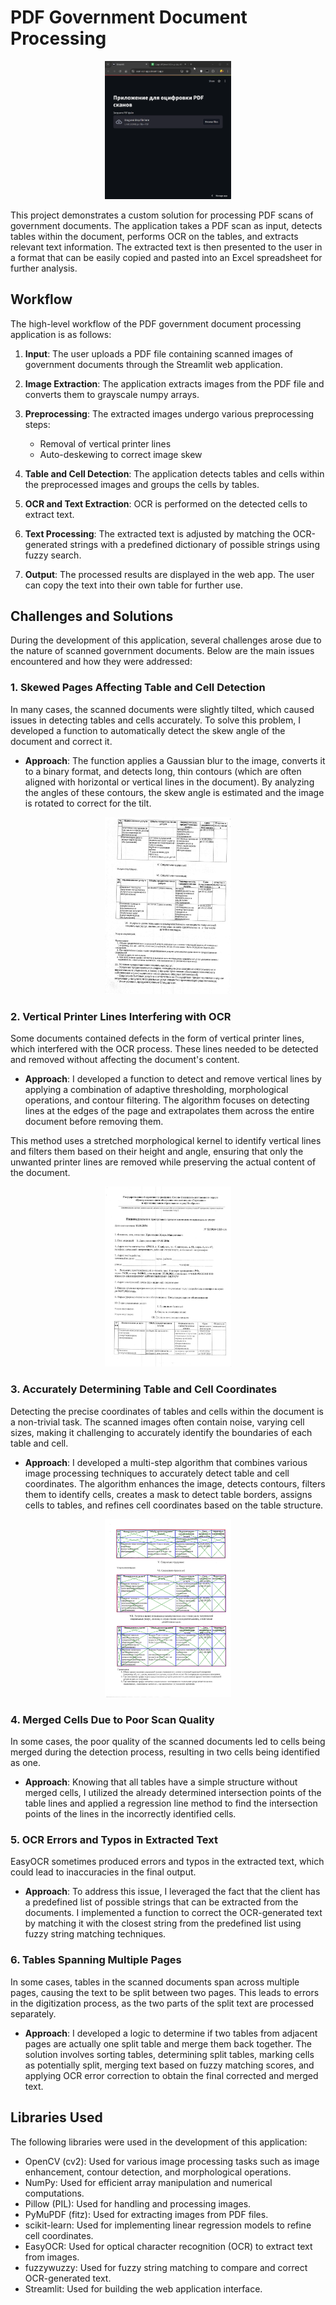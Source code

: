 # PDF Government Document Processing
<p align="center">
    <img src="https://raw.githubusercontent.com/IlyaRice/scan-ocr-streamlit-app/main/media/demo.gif" width="40%">
</p>

This project demonstrates a custom solution for processing PDF scans of government documents. The application takes a PDF scan as input, detects tables within the document, performs OCR on the tables, and extracts relevant text information. The extracted text is then presented to the user in a format that can be easily copied and pasted into an Excel spreadsheet for further analysis.

## Workflow

The high-level workflow of the PDF government document processing application is as follows:

1. **Input**: The user uploads a PDF file containing scanned images of government documents through the Streamlit web application.

2. **Image Extraction**: The application extracts images from the PDF file and converts them to grayscale numpy arrays.

3. **Preprocessing**: The extracted images undergo various preprocessing steps:
   - Removal of vertical printer lines
   - Auto-deskewing to correct image skew

4. **Table and Cell Detection**: The application detects tables and cells within the preprocessed images and groups the cells by tables.

5. **OCR and Text Extraction**: OCR is performed on the detected cells to extract text.

6. **Text Processing**: The extracted text is adjusted by matching the OCR-generated strings with a predefined dictionary of possible strings using fuzzy search.

7. **Output**: The processed results are displayed in the web app. The user can copy the text into their own table for further use.

## Challenges and Solutions

During the development of this application, several challenges arose due to the nature of scanned government documents. Below are the main issues encountered and how they were addressed:

### 1. Skewed Pages Affecting Table and Cell Detection

In many cases, the scanned documents were slightly tilted, which caused issues in detecting tables and cells accurately. To solve this problem, I developed a function to automatically detect the skew angle of the document and correct it.

- **Approach**: The function applies a Gaussian blur to the image, converts it to a binary format, and detects long, thin contours (which are often aligned with horizontal or vertical lines in the document). By analyzing the angles of these contours, the skew angle is estimated and the image is rotated to correct for the tilt.

<p align="center">
  <img src="https://raw.githubusercontent.com/IlyaRice/scan-ocr-streamlit-app/main/media/deskew.gif" width="40%">
</p>
  
### 2. Vertical Printer Lines Interfering with OCR

Some documents contained defects in the form of vertical printer lines, which interfered with the OCR process. These lines needed to be detected and removed without affecting the document's content.

- **Approach**: I developed a function to detect and remove vertical lines by applying a combination of adaptive thresholding, morphological operations, and contour filtering. The algorithm focuses on detecting lines at the edges of the page and extrapolates them across the entire document before removing them.

This method uses a stretched morphological kernel to identify vertical lines and filters them based on their height and angle, ensuring that only the unwanted printer lines are removed while preserving the actual content of the document.

<p align="center">
  <img src="https://raw.githubusercontent.com/IlyaRice/scan-ocr-streamlit-app/main/media/lines_removal.gif" width="40%">
</p>

### 3. Accurately Determining Table and Cell Coordinates

Detecting the precise coordinates of tables and cells within the document is a non-trivial task. The scanned images often contain noise, varying cell sizes, making it challenging to accurately identify the boundaries of each table and cell.

- **Approach**: I developed a multi-step algorithm that combines various image processing techniques to accurately detect table and cell coordinates. The algorithm enhances the image, detects contours, filters them to identify cells, creates a mask to detect table borders, assigns cells to tables, and refines cell coordinates based on the table structure.

<p align="center">
  <img src="https://raw.githubusercontent.com/IlyaRice/scan-ocr-streamlit-app/main/media/table_detection.png" width="40%">
</p>

### 4. Merged Cells Due to Poor Scan Quality

In some cases, the poor quality of the scanned documents led to cells being merged during the detection process, resulting in two cells being identified as one.

- **Approach**: Knowing that all tables have a simple structure without merged cells, I utilized the already determined intersection points of the table lines and applied a regression line method to find the intersection points of the lines in the incorrectly identified cells.

### 5. OCR Errors and Typos in Extracted Text

EasyOCR sometimes produced errors and typos in the extracted text, which could lead to inaccuracies in the final output.

- **Approach**: To address this issue, I leveraged the fact that the client has a predefined list of possible strings that can be extracted from the documents. I implemented a function to correct the OCR-generated text by matching it with the closest string from the predefined list using fuzzy string matching techniques.

### 6. Tables Spanning Multiple Pages

In some cases, tables in the scanned documents span across multiple pages, causing the text to be split between two pages. This leads to errors in the digitization process, as the two parts of the split text are processed separately.

- **Approach**: I developed a logic to determine if two tables from adjacent pages are actually one split table and merge them back together. The solution involves sorting tables, determining split tables, marking cells as potentially split, merging text based on fuzzy matching scores, and applying OCR error correction to obtain the final corrected and merged text.

## Libraries Used

The following libraries were used in the development of this application:

- OpenCV (cv2): Used for various image processing tasks such as image enhancement, contour detection, and morphological operations.
- NumPy: Used for efficient array manipulation and numerical computations.
- Pillow (PIL): Used for handling and processing images.
- PyMuPDF (fitz): Used for extracting images from PDF files.
- scikit-learn: Used for implementing linear regression models to refine cell coordinates.
- EasyOCR: Used for optical character recognition (OCR) to extract text from images.
- fuzzywuzzy: Used for fuzzy string matching to compare and correct OCR-generated text.
- Streamlit: Used for building the web application interface.